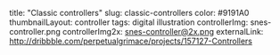 title: "Classic controllers"
slug: classic-controllers
color: #9191A0
thumbnailLayout: controller
tags: digital illustration
controllerImg: snes-controller.png
controllerImg2x: snes-controller@2x.png
externalLink: http://dribbble.com/perpetualgrimace/projects/157127-Controllers
